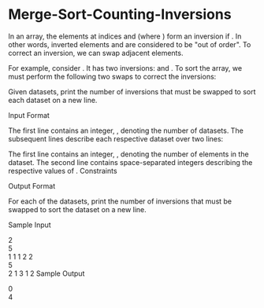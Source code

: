 # Merge-Sort-Counting-Inversions

In an array, the elements at indices  and  (where ) form an inversion if . In other words, inverted elements  and  are considered to be "out of order". To correct an inversion, we can swap adjacent elements.

For example, consider . It has two inversions:  and . To sort the array, we must perform the following two swaps to correct the inversions:

Given  datasets, print the number of inversions that must be swapped to sort each dataset on a new line.

Input Format

The first line contains an integer, , denoting the number of datasets. 
The  subsequent lines describe each respective dataset over two lines:

The first line contains an integer, , denoting the number of elements in the dataset.
The second line contains  space-separated integers describing the respective values of .
Constraints

Output Format

For each of the  datasets, print the number of inversions that must be swapped to sort the dataset on a new line.

Sample Input

2  
5  
1 1 1 2 2  
5  
2 1 3 1 2
Sample Output

0  
4   
